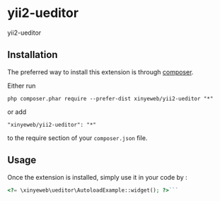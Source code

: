 yii2-ueditor
============
yii2-ueditor

Installation
------------

The preferred way to install this extension is through [composer](http://getcomposer.org/download/).

Either run

```
php composer.phar require --prefer-dist xinyeweb/yii2-ueditor "*"
```

or add

```
"xinyeweb/yii2-ueditor": "*"
```

to the require section of your `composer.json` file.


Usage
-----

Once the extension is installed, simply use it in your code by  :

```php
<?= \xinyeweb\ueditor\AutoloadExample::widget(); ?>```